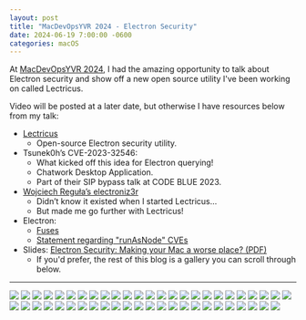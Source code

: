 ```yaml
---
layout: post
title: "MacDevOpsYVR 2024 - Electron Security"
date: 2024-06-19 7:00:00 -0600
categories: macOS
---
```


At [MacDevOpsYVR 2024](https://mdoyvr.com), I had the amazing opportunity to talk about Electron security and show off a new open source utility I've been working on called Lectricus.

Video will be posted at a later date, but otherwise I have resources below from my talk:

* [Lectricus](https://github.com/ripeda/lectricus)
  * Open-source Electron security utility.
* Tsunek0h’s CVE-2023-32546:
  * What kicked off this idea for Electron querying!
  * Chatwork Desktop Application.
  * Part of their SIP bypass talk at CODE BLUE 2023.
* [Wojciech Reguła’s electroniz3r](https://github.com/r3ggi/electroniz3r)
  * Didn’t know it existed when I started Lectricus…
  * But made me go further with Lectricus!
* Electron:
  * [Fuses](https://www.electronjs.org/docs/latest/tutorial/fuses)
  * [Statement regarding "runAsNode" CVEs](https://www.electronjs.org/blog/statement-run-as-node-cves)
* Slides: [Electron Security: Making your Mac a worse place? (PDF)](/assets/Conferences/MacDevOpsYVR-2024/Electron-Security.pdf)
  * If you'd prefer, the rest of this blog is a gallery you can scroll through below.

---

![](/images/posts/2024-06-21-MDOYVR-2024/electron-security/electron-security.001.png)
![](/images/posts/2024-06-21-MDOYVR-2024/electron-security/electron-security.002.png)
![](/images/posts/2024-06-21-MDOYVR-2024/electron-security/electron-security.003.png)
![](/images/posts/2024-06-21-MDOYVR-2024/electron-security/electron-security.004.png)
![](/images/posts/2024-06-21-MDOYVR-2024/electron-security/electron-security.005.png)
![](/images/posts/2024-06-21-MDOYVR-2024/electron-security/electron-security.006.png)
![](/images/posts/2024-06-21-MDOYVR-2024/electron-security/electron-security.007.png)
![](/images/posts/2024-06-21-MDOYVR-2024/electron-security/electron-security.008.png)
![](/images/posts/2024-06-21-MDOYVR-2024/electron-security/electron-security.009.png)
![](/images/posts/2024-06-21-MDOYVR-2024/electron-security/electron-security.010.png)
![](/images/posts/2024-06-21-MDOYVR-2024/electron-security/electron-security.011.png)
![](/images/posts/2024-06-21-MDOYVR-2024/electron-security/electron-security.012.png)
![](/images/posts/2024-06-21-MDOYVR-2024/electron-security/electron-security.013.png)
![](/images/posts/2024-06-21-MDOYVR-2024/electron-security/electron-security.014.png)
![](/images/posts/2024-06-21-MDOYVR-2024/electron-security/electron-security.015.png)
![](/images/posts/2024-06-21-MDOYVR-2024/electron-security/electron-security.016.png)
![](/images/posts/2024-06-21-MDOYVR-2024/electron-security/electron-security.017.png)
![](/images/posts/2024-06-21-MDOYVR-2024/electron-security/electron-security.018.png)
![](/images/posts/2024-06-21-MDOYVR-2024/electron-security/electron-security.019.png)
![](/images/posts/2024-06-21-MDOYVR-2024/electron-security/electron-security.020.png)
![](/images/posts/2024-06-21-MDOYVR-2024/electron-security/electron-security.021.png)
![](/images/posts/2024-06-21-MDOYVR-2024/electron-security/electron-security.022.png)
![](/images/posts/2024-06-21-MDOYVR-2024/electron-security/electron-security.023.png)
![](/images/posts/2024-06-21-MDOYVR-2024/electron-security/electron-security.024.png)
![](/images/posts/2024-06-21-MDOYVR-2024/electron-security/electron-security.025.png)
![](/images/posts/2024-06-21-MDOYVR-2024/electron-security/electron-security.026.png)
![](/images/posts/2024-06-21-MDOYVR-2024/electron-security/electron-security.027.png)
![](/images/posts/2024-06-21-MDOYVR-2024/electron-security/electron-security.028.png)
![](/images/posts/2024-06-21-MDOYVR-2024/electron-security/electron-security.029.png)
![](/images/posts/2024-06-21-MDOYVR-2024/electron-security/electron-security.030.png)
![](/images/posts/2024-06-21-MDOYVR-2024/electron-security/electron-security.031.png)
![](/images/posts/2024-06-21-MDOYVR-2024/electron-security/electron-security.032.png)
![](/images/posts/2024-06-21-MDOYVR-2024/electron-security/electron-security.033.png)
![](/images/posts/2024-06-21-MDOYVR-2024/electron-security/electron-security.034.png)
![](/images/posts/2024-06-21-MDOYVR-2024/electron-security/electron-security.035.png)
![](/images/posts/2024-06-21-MDOYVR-2024/electron-security/electron-security.036.png)
![](/images/posts/2024-06-21-MDOYVR-2024/electron-security/electron-security.037.png)
![](/images/posts/2024-06-21-MDOYVR-2024/electron-security/electron-security.038.png)
![](/images/posts/2024-06-21-MDOYVR-2024/electron-security/electron-security.039.png)
![](/images/posts/2024-06-21-MDOYVR-2024/electron-security/electron-security.040.png)
![](/images/posts/2024-06-21-MDOYVR-2024/electron-security/electron-security.041.png)
![](/images/posts/2024-06-21-MDOYVR-2024/electron-security/electron-security.042.png)
![](/images/posts/2024-06-21-MDOYVR-2024/electron-security/electron-security.043.png)
![](/images/posts/2024-06-21-MDOYVR-2024/electron-security/electron-security.044.png)
![](/images/posts/2024-06-21-MDOYVR-2024/electron-security/electron-security.045.png)
![](/images/posts/2024-06-21-MDOYVR-2024/electron-security/electron-security.046.png)
![](/images/posts/2024-06-21-MDOYVR-2024/electron-security/electron-security.047.png)
![](/images/posts/2024-06-21-MDOYVR-2024/electron-security/electron-security.048.png)
![](/images/posts/2024-06-21-MDOYVR-2024/electron-security/electron-security.049.png)